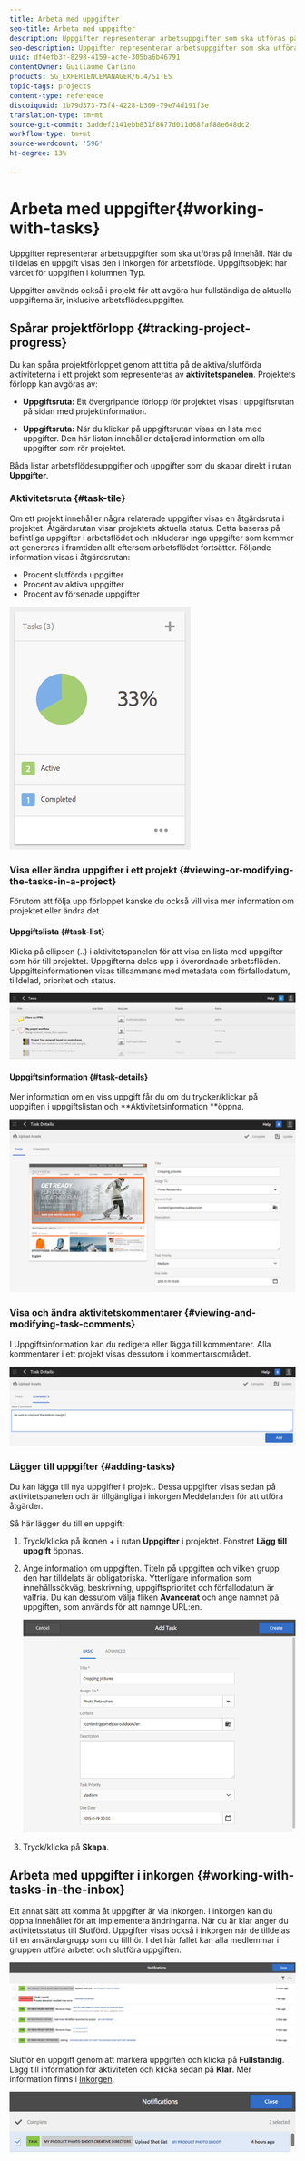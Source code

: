 ```yaml
---
title: Arbeta med uppgifter
seo-title: Arbeta med uppgifter
description: Uppgifter representerar arbetsuppgifter som ska utföras på innehåll och används i projekt för att fastställa slutförandenivån för aktuella uppgifter
seo-description: Uppgifter representerar arbetsuppgifter som ska utföras på innehåll och används i projekt för att fastställa slutförandenivån för aktuella uppgifter
uuid: df4efb3f-8298-4159-acfe-305ba6b46791
contentOwner: Guillaume Carlino
products: SG_EXPERIENCEMANAGER/6.4/SITES
topic-tags: projects
content-type: reference
discoiquuid: 1b79d373-73f4-4228-b309-79e74d191f3e
translation-type: tm+mt
source-git-commit: 3addef2141ebb831f8677d011d68faf88e648dc2
workflow-type: tm+mt
source-wordcount: '596'
ht-degree: 13%

---
```



# Arbeta med uppgifter{#working-with-tasks}

Uppgifter representerar arbetsuppgifter som ska utföras på innehåll. När du tilldelas en uppgift visas den i Inkorgen för arbetsflöde. Uppgiftsobjekt har värdet för uppgiften i kolumnen Typ.

Uppgifter används också i projekt för att avgöra hur fullständiga de aktuella uppgifterna är, inklusive arbetsflödesuppgifter.

## Spårar projektförlopp {#tracking-project-progress}

Du kan spåra projektförloppet genom att titta på de aktiva/slutförda aktiviteterna i ett projekt som representeras av **aktivitetspanelen**. Projektets förlopp kan avgöras av:

* **Uppgiftsruta:** Ett övergripande förlopp för projektet visas i uppgiftsrutan på sidan med projektinformation.

* **Uppgiftsruta:** När du klickar på uppgiftsrutan visas en lista med uppgifter. Den här listan innehåller detaljerad information om alla uppgifter som rör projektet.

Båda listar arbetsflödesuppgifter och uppgifter som du skapar direkt i rutan **Uppgifter**.

### Aktivitetsruta {#task-tile}

Om ett projekt innehåller några relaterade uppgifter visas en åtgärdsruta i projektet. Åtgärdsrutan visar projektets aktuella status. Detta baseras på befintliga uppgifter i arbetsflödet och inkluderar inga uppgifter som kommer att genereras i framtiden allt eftersom arbetsflödet fortsätter. Följande information visas i åtgärdsrutan:

* Procent slutförda uppgifter
* Procent av aktiva uppgifter
* Procent av försenade uppgifter

![chlimage_1-98](assets/chlimage_1-98.png)

### Visa eller ändra uppgifter i ett projekt {#viewing-or-modifying-the-tasks-in-a-project}

Förutom att följa upp förloppet kanske du också vill visa mer information om projektet eller ändra det.

#### Uppgiftslista {#task-list}

Klicka på ellipsen (..) i aktivitetspanelen för att visa en lista med uppgifter som hör till projektet. Uppgifterna delas upp i överordnade arbetsflöden. Uppgiftsinformationen visas tillsammans med metadata som förfallodatum, tilldelad, prioritet och status.

![chlimage_1-99](assets/chlimage_1-99.png)

#### Uppgiftsinformation {#task-details}

Mer information om en viss uppgift får du om du trycker/klickar på uppgiften i uppgiftslistan och **Aktivitetsinformation **öppna.

![chlimage_1-100](assets/chlimage_1-100.png)

### Visa och ändra aktivitetskommentarer {#viewing-and-modifying-task-comments}

I Uppgiftsinformation kan du redigera eller lägga till kommentarer. Alla kommentarer i ett projekt visas dessutom i kommentarsområdet.

![chlimage_1-101](assets/chlimage_1-101.png)

### Lägger till uppgifter {#adding-tasks}

Du kan lägga till nya uppgifter i projekt. Dessa uppgifter visas sedan på aktivitetspanelen och är tillgängliga i inkorgen Meddelanden för att utföra åtgärder.

Så här lägger du till en uppgift:

1. Tryck/klicka på ikonen + i rutan **Uppgifter** i projektet. Fönstret **Lägg till uppgift** öppnas.
1. Ange information om uppgiften. Titeln på uppgiften och vilken grupp den har tilldelats är obligatoriska. Ytterligare information som innehållssökväg, beskrivning, uppgiftsprioritet och förfallodatum är valfria. Du kan dessutom välja fliken **Avancerat** och ange namnet på uppgiften, som används för att namnge URL:en.

   ![chlimage_1-102](assets/chlimage_1-102.png)

1. Tryck/klicka på **Skapa**.

## Arbeta med uppgifter i inkorgen {#working-with-tasks-in-the-inbox}

Ett annat sätt att komma åt uppgifter är via Inkorgen. I inkorgen kan du öppna innehållet för att implementera ändringarna. När du är klar anger du aktivitetsstatus till Slutförd. Uppgifter visas också i inkorgen när de tilldelas till en användargrupp som du tillhör. I det här fallet kan alla medlemmar i gruppen utföra arbetet och slutföra uppgiften.

![chlimage_1-103](assets/chlimage_1-103.png)

Slutför en uppgift genom att markera uppgiften och klicka på **Fullständig**. Lägg till information för aktiviteten och klicka sedan på **Klar**. Mer information finns i [Inkorgen](/help/sites-authoring/inbox.md).

![chlimage_1-104](assets/chlimage_1-104.png)